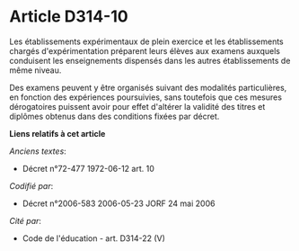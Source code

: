# Article D314-10

Les établissements expérimentaux de plein exercice et les établissements chargés d'expérimentation préparent leurs élèves aux
examens auxquels conduisent les enseignements dispensés dans les autres établissements de même niveau.

Des examens peuvent y être organisés suivant des modalités particulières, en fonction des expériences poursuivies, sans
toutefois que ces mesures dérogatoires puissent avoir pour effet d'altérer la validité des titres et diplômes obtenus dans
des conditions fixées par décret.

**Liens relatifs à cet article**

_Anciens textes_:

  - Décret n°72-477 1972-06-12 art. 10

_Codifié par_:

  - Décret n°2006-583 2006-05-23 JORF 24 mai 2006

_Cité par_:

  - Code de l'éducation - art. D314-22 (V)
